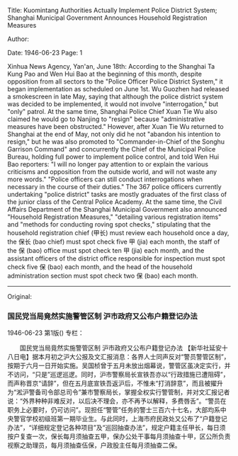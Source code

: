 Title: Kuomintang Authorities Actually Implement Police District System; Shanghai Municipal Government Announces Household Registration Measures

Author:

Date: 1946-06-23
Page: 1

Xinhua News Agency, Yan'an, June 18th: According to the Shanghai Ta Kung Pao and Wen Hui Bao at the beginning of this month, despite opposition from all sectors to the "Police Officer Police District System," it began implementation as scheduled on June 1st. Wu Guozhen had released a smokescreen in late May, saying that although the police district system was decided to be implemented, it would not involve "interrogation," but "only" patrol. At the same time, Shanghai Police Chief Xuan Tie Wu also claimed he would go to Nanjing to "resign" because "administrative measures have been obstructed." However, after Xuan Tie Wu returned to Shanghai at the end of May, not only did he not "abandon his intention to resign," but he was also promoted to "Commander-in-Chief of the Songhu Garrison Command" and concurrently the Chief of the Municipal Police Bureau, holding full power to implement police control, and told Wen Hui Bao reporters: "I will no longer pay attention to or explain the various criticisms and opposition from the outside world, and will not waste any more words." "Police officers can still conduct interrogations when necessary in the course of their duties." The 367 police officers currently undertaking "police district" tasks are mostly graduates of the first class of the junior class of the Central Police Academy. At the same time, the Civil Affairs Department of the Shanghai Municipal Government also announced "Household Registration Measures," "detailing various registration items" and "methods for conducting roving spot checks," stipulating that the household registration chief (甲长) must review each household once a day, the 保长 (bao chief) must spot check five 甲 (jia) each month, the staff of the 保 (bao) office must spot check ten 甲 (jia) each month, and the assistant officers of the district office responsible for inspection must spot check five 保 (bao) each month, and the head of the household administration section must spot check two 保 (bao) each month.



<hr /> 

Original: 


### 国民党当局竟然实施警管区制  沪市政府又公布户籍登记办法

1946-06-23
第1版()
专栏：

　　国民党当局竟然实施警管区制
    沪市政府又公布户籍登记办法
    【新华社延安十八日电】据本月初之沪大公报及文汇报消息：各界人士同声反对“警员警管区制”，按期于六月一日开始实施。吴国桢曾于五月未放出烟幕说，警管区虽决定实行，并不访问，“只是”巡逻巡逻。同时，沪市警察局长宣铁吾亦以“行政措施已遭阻碍”，而声称晋京“请辞”，但在五月底宣铁吾返沪后，不惟未“打消辞意”，而且被擢升为“淞沪警备司令部总司令”兼市警察局长，掌握全权实行警管制，并对文汇报记者说：“外界种种非难反对，以后决不理会，亦不再予以解释，多费唇舌”。“警员在职务上必要时，仍可访问”。现担任“警管”任务的警士三百六十七名，大部均系中央警官学校初级班第一期毕业生。与此同时，上海市府民政处又公布了“户籍登记办法”，“详细规定登记各种项目”及“巡回抽查办法”，规定户籍主任甲长，每日须按户复查一次，保长每月须抽查五甲，保办公处干事每月须抽查十甲，区公所负责视察之助理员，每月须抽查伍保，户政股主任每月须抽查二保。
